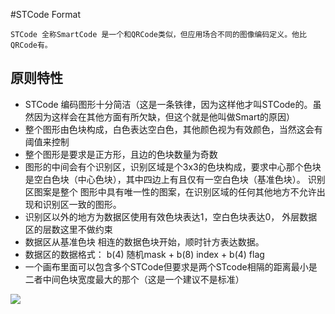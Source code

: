 #STCode Format 

    STCode 全称SmartCode 是一个和QRCode类似，但应用场合不同的图像编码定义。他比QRCode有。

## 原则特性
+ STCode 编码图形十分简洁（这是一条铁律，因为这样他才叫STCode的。虽然因为这样会在其他方面有所欠缺，但这个就是他叫做Smart的原因）
+ 整个图形由色块构成，白色表达空白色，其他颜色视为有效颜色，当然这会有阈值来控制
+ 整个图形是要求是正方形，且边的色块数量为奇数
+ 图形的中间会有个识别区，识别区域是个3x3的色块构成，要求中心那个色块是空白色块（中心色块），其中四边上有且仅有一空白色块（基准色块）。 识别区图案是整个
图形中具有唯一性的图案，在识别区域的任何其他地方不允许出现和识别区一致的图形。
+ 识别区以外的地方为数据区使用有效色块表达1，空白色块表达0， 外层数据区的层数这里不做约束
+ 数据区从基准色块 相连的数据色块开始，顺时针方表达数据。
+ 数据区的数据格式： b(4) 随机mask + b(8) index + b(4) flag
+ 一个画布里面可以包含多个STCode但要求是两个STcode相隔的距离最小是二者中间色块宽度最大的那个（这是一个建议不是标准）

![]('./STCode.png')